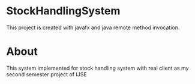 # StockHandlingSystem
This project is created with javafx and java remote method invocation.


# About
 This system implemented for stock handling system with real client as my second semester project of IJSE

